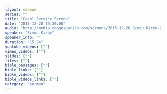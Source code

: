 ```yaml
---
layout: sermon
series: ""
title: "Carol Service Sermon"
date: "2015-12-20 19:30:00"
audio: "http://media.coggesparish.com/sermons/2015-12-20 Simon Kirby-2.mp3"
speaker: "Simon Kirby"
speaker_info: ""
duration: "15.24"
youtube_videos: [""]
vimeo_videos: [""]
slides: [""]
files: [""]
bible_passages: [""]
bible_links: [""]
bible_videos: [""]
bible_videos_links: [""]
category: "sermon"
---
```

